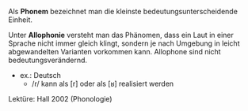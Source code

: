 Als **Phonem** bezeichnet man die kleinste bedeutungsunterscheidende Einheit. 

Unter **Allophonie** versteht man das Phänomen, dass ein Laut in einer Sprache nicht immer gleich klingt, sondern je nach Umgebung in leicht abgewandelten Varianten vorkommen kann. Allophone sind nicht bedeutungsverändernd.
* ex.: Deutsch
  * /r/ kann als [r] oder als [ʁ] realisiert werden

Lektüre: Hall 2002 (Phonologie)
